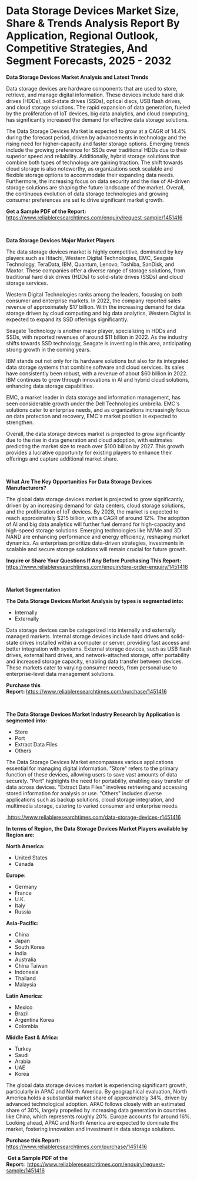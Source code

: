 <p><h1>Data Storage Devices Market Size, Share & Trends Analysis Report By Application, Regional Outlook, Competitive Strategies, And Segment Forecasts, 2025 - 2032</h1></p><p><strong>Data Storage Devices Market Analysis and Latest Trends</strong></p>
<p><p>Data storage devices are hardware components that are used to store, retrieve, and manage digital information. These devices include hard disk drives (HDDs), solid-state drives (SSDs), optical discs, USB flash drives, and cloud storage solutions. The rapid expansion of data generation, fueled by the proliferation of IoT devices, big data analytics, and cloud computing, has significantly increased the demand for effective data storage solutions.</p><p>The Data Storage Devices Market is expected to grow at a CAGR of 14.4% during the forecast period, driven by advancements in technology and the rising need for higher-capacity and faster storage options. Emerging trends include the growing preference for SSDs over traditional HDDs due to their superior speed and reliability. Additionally, hybrid storage solutions that combine both types of technology are gaining traction. The shift towards cloud storage is also noteworthy, as organizations seek scalable and flexible storage options to accommodate their expanding data needs. Furthermore, the increasing focus on data security and the rise of AI-driven storage solutions are shaping the future landscape of the market. Overall, the continuous evolution of data storage technologies and growing consumer preferences are set to drive significant market growth.</p></p>
<p><strong>Get a Sample PDF of the Report:&nbsp;</strong> <a href="https://www.reliableresearchtimes.com/enquiry/request-sample/1451416?utm_campaign=3650&utm_medium=2&utm_source=Github&utm_content=ia&utm_term=16042025&utm_id=data-storage-devices">https://www.reliableresearchtimes.com/enquiry/request-sample/1451416</a></p>
<p>&nbsp;</p>
<p><strong>Data Storage Devices Major Market Players</strong></p>
<p><p>The data storage devices market is highly competitive, dominated by key players such as Hitachi, Western Digital Technologies, EMC, Seagate Technology, TeraData, IBM, Quantum, Lenovo, Toshiba, SanDisk, and Maxtor. These companies offer a diverse range of storage solutions, from traditional hard disk drives (HDDs) to solid-state drives (SSDs) and cloud storage services.</p><p>Western Digital Technologies ranks among the leaders, focusing on both consumer and enterprise markets. In 2022, the company reported sales revenue of approximately $17 billion. With the increasing demand for data storage driven by cloud computing and big data analytics, Western Digital is expected to expand its SSD offerings significantly.</p><p>Seagate Technology is another major player, specializing in HDDs and SSDs, with reported revenues of around $11 billion in 2022. As the industry shifts towards SSD technology, Seagate is investing in this area, anticipating strong growth in the coming years.</p><p>IBM stands out not only for its hardware solutions but also for its integrated data storage systems that combine software and cloud services. Its sales have consistently been robust, with a revenue of about $60 billion in 2022. IBM continues to grow through innovations in AI and hybrid cloud solutions, enhancing data storage capabilities.</p><p>EMC, a market leader in data storage and information management, has seen considerable growth under the Dell Technologies umbrella. EMC's solutions cater to enterprise needs, and as organizations increasingly focus on data protection and recovery, EMC's market position is expected to strengthen.</p><p>Overall, the data storage devices market is projected to grow significantly due to the rise in data generation and cloud adoption, with estimates predicting the market size to reach over $100 billion by 2027. This growth provides a lucrative opportunity for existing players to enhance their offerings and capture additional market share.</p></p>
<p>&nbsp;</p>
<p><strong>What Are The Key Opportunities For Data Storage Devices Manufacturers?</strong></p>
<p><p>The global data storage devices market is projected to grow significantly, driven by an increasing demand for data centers, cloud storage solutions, and the proliferation of IoT devices. By 2028, the market is expected to reach approximately $215 billion, with a CAGR of around 12%. The adoption of AI and big data analytics will further fuel demand for high-capacity and high-speed storage solutions. Emerging technologies like NVMe and 3D NAND are enhancing performance and energy efficiency, reshaping market dynamics. As enterprises prioritize data-driven strategies, investments in scalable and secure storage solutions will remain crucial for future growth.</p></p>
<p><strong>Inquire or Share Your Questions If Any Before Purchasing This Report:</strong> <a href="https://www.reliableresearchtimes.com/enquiry/pre-order-enquiry/1451416?utm_campaign=3650&utm_medium=2&utm_source=Github&utm_content=ia&utm_term=16042025&utm_id=data-storage-devices">https://www.reliableresearchtimes.com/enquiry/pre-order-enquiry/1451416</a></p>
<p>&nbsp;</p>
<p><strong>Market Segmentation</strong></p>
<p><strong>The Data Storage Devices Market Analysis by types is segmented into:</strong></p>
<p><ul><li>Internally</li><li>Externally</li></ul></p>
<p><p>Data storage devices can be categorized into internally and externally managed markets. Internal storage devices include hard drives and solid-state drives installed within a computer or server, providing fast access and better integration with systems. External storage devices, such as USB flash drives, external hard drives, and network-attached storage, offer portability and increased storage capacity, enabling data transfer between devices. These markets cater to varying consumer needs, from personal use to enterprise-level data management solutions.</p></p>
<p><strong>Purchase this Report:&nbsp;</strong><a href="https://www.reliableresearchtimes.com/purchase/1451416?utm_campaign=3650&utm_medium=2&utm_source=Github&utm_content=ia&utm_term=16042025&utm_id=data-storage-devices">https://www.reliableresearchtimes.com/purchase/1451416</a></p>
<p>&nbsp;</p>
<p><strong>The Data Storage Devices Market Industry Research by Application is segmented into:</strong></p>
<p><ul><li>Store</li><li>Port</li><li>Extract Data Files</li><li>Others</li></ul></p>
<p><p>The Data Storage Devices Market encompasses various applications essential for managing digital information. "Store" refers to the primary function of these devices, allowing users to save vast amounts of data securely. "Port" highlights the need for portability, enabling easy transfer of data across devices. "Extract Data Files" involves retrieving and accessing stored information for analysis or use. "Others" includes diverse applications such as backup solutions, cloud storage integration, and multimedia storage, catering to varied consumer and enterprise needs.</p></p>
<p><a href="https://www.reliableresearchtimes.com/data-storage-devices-r1451416?utm_campaign=3650&utm_medium=2&utm_source=Github&utm_content=ia&utm_term=16042025&utm_id=data-storage-devices">&nbsp;https://www.reliableresearchtimes.com/data-storage-devices-r1451416</a></p>
<p><strong>In terms of Region, the Data Storage Devices Market Players available by Region are:</strong></p>
<p>
    <p> <strong> North America: </strong>
        <ul>
            <li>United States</li>
            <li>Canada</li>
        </ul>
        </p> 
    <p> <strong> Europe: </strong>
        <ul>
            <li>Germany</li>
            <li>France</li>
            <li>U.K.</li>
            <li>Italy</li>
            <li>Russia</li>
        </ul>
        </p> 
    <p> <strong> Asia-Pacific: </strong>
        <ul>
            <li>China</li>
            <li>Japan</li>
            <li>South Korea</li>
            <li>India</li>
            <li>Australia</li>
            <li>China Taiwan</li>
            <li>Indonesia</li>
            <li>Thailand</li>
            <li>Malaysia</li>
        </ul>
        </p> 
    <p> <strong> Latin America: </strong>
        <ul>
            <li>Mexico</li>
            <li>Brazil</li>
            <li>Argentina Korea</li>
            <li>Colombia</li>
        </ul>
        </p> 
    <p> <strong> Middle East & Africa: </strong>
        <ul>
            <li>Turkey</li>
            <li>Saudi</li>
            <li>Arabia</li>
            <li>UAE</li>
            <li>Korea</li>
        </ul>
    </p>
    </p>
<p><p>The global data storage devices market is experiencing significant growth, particularly in APAC and North America. By geographical evaluation, North America holds a substantial market share of approximately 34%, driven by advanced technological adoption. APAC follows closely with an estimated share of 30%, largely propelled by increasing data generation in countries like China, which represents roughly 20%. Europe accounts for around 16%. Looking ahead, APAC and North America are expected to dominate the market, fostering innovation and investment in data storage solutions.</p></p>
<p><strong>Purchase this Report: </strong><a href="https://www.reliableresearchtimes.com/purchase/1451416?utm_campaign=3650&utm_medium=2&utm_source=Github&utm_content=ia&utm_term=16042025&utm_id=data-storage-devices">https://www.reliableresearchtimes.com/purchase/1451416</a></p>
<p>&nbsp;<strong>Get a Sample PDF of the Report:&nbsp;&nbsp;</strong><a href="https://www.reliableresearchtimes.com/enquiry/request-sample/1451416?utm_campaign=3650&utm_medium=2&utm_source=Github&utm_content=ia&utm_term=16042025&utm_id=data-storage-devices">https://www.reliableresearchtimes.com/enquiry/request-sample/1451416</a></p>
<p><strong></strong></p>
<p><p></p><p></p><p></p></p>